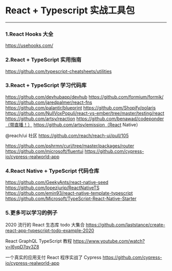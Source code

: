 # React + Typescript 实战工具包

---

### 1.React Hooks 大全

https://usehooks.com/

### 2.React + TypeScript 实用指南

https://github.com/typescript-cheatsheets/utilities

### 3.React + TypeScript 学习代码库

https://github.com/devhubapp/devhub
https://github.com/formium/formik/
https://github.com/jaredpalmer/react-fns
https://github.com/palantir/blueprint
https://github.com/Shopify/polaris
https://github.com/NullVoxPopuli/react-vs-ember/tree/master/testing/react
https://github.com/artsy/reaction
https://github.com/benawad/codeponder（带直播！）
https://github.com/artsy/emission（React Native）

@reach/ui 社区
https://github.com/reach/reach-ui/pull/105

https://github.com/pshrmn/curi/tree/master/packages/router
https://github.com/microsoft/fluentui
https://github.com/cypress-io/cypress-realworld-app

### 4.React Native + TypeScript 代码仓库

https://github.com/GeekyAnts/react-native-seed
https://github.com/lopezjurip/ReactNativeTS
https://github.com/emin93/react-native-template-typescript
https://github.com/Microsoft/TypeScript-React-Native-Starter

### 5.更多可以学习的例子

2020 流行的 React 生态库 todo 大集合
https://github.com/laststance/create-react-app-typescript-todo-example-2020

React GraphQL TypeScript 教程
https://www.youtube.com/watch?v=I6ypD7qv3Z8

一个真实的应用支付 React 程序实战了 Cypress
https://github.com/cypress-io/cypress-realworld-app
